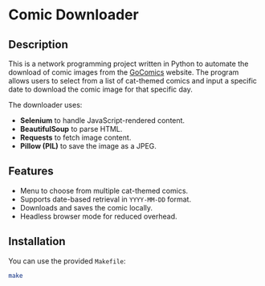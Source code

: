 # Comic Downloader

## Description

This is a network programming project written  in Python to automate the download of comic images from the [GoComics](https://www.gocomics.com) website. The program allows users to select from a list of cat-themed comics and input a specific date to download the comic image for that specific day.

The downloader uses:
- **Selenium** to handle JavaScript-rendered content.
- **BeautifulSoup** to parse HTML.
- **Requests** to fetch image content.
- **Pillow (PIL)** to save the image as a JPEG.

## Features

- Menu to choose from multiple cat-themed comics.
- Supports date-based retrieval in `YYYY-MM-DD` format.
- Downloads and saves the comic locally.
- Headless browser mode for reduced overhead.

## Installation

You can use the provided `Makefile`:

```bash
make
